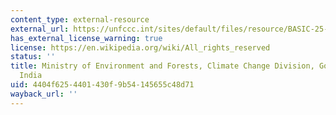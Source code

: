 ```yaml
---
content_type: external-resource
external_url: https://unfccc.int/sites/default/files/resource/BASIC-25-Statement-as-adopted-13-Nov-2017.pdf
has_external_license_warning: true
license: https://en.wikipedia.org/wiki/All_rights_reserved
status: ''
title: Ministry of Environment and Forests, Climate Change Division, Government of
  India
uid: 4404f625-4401-430f-9b54-145655c48d71
wayback_url: ''
---
```

